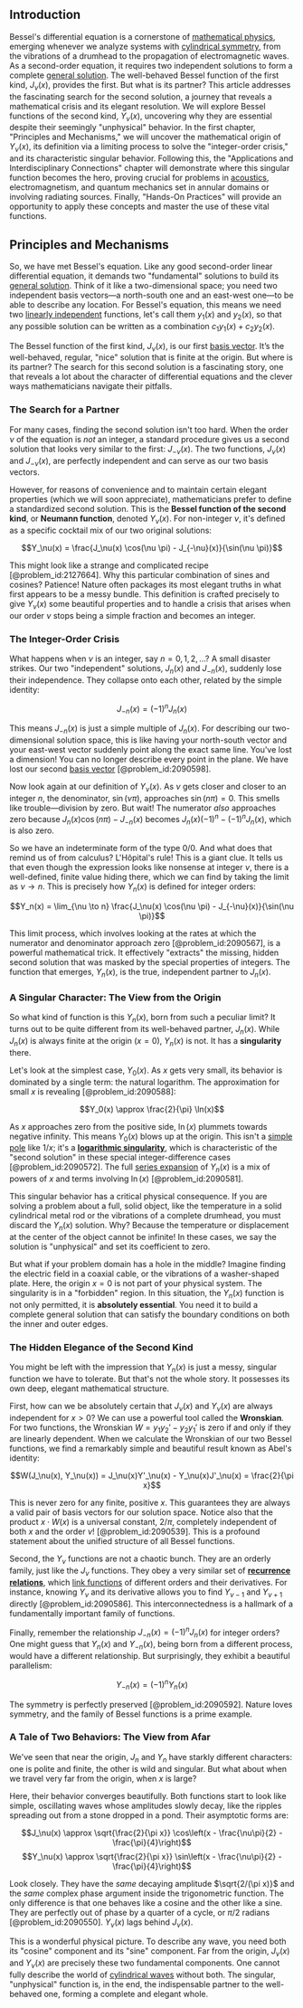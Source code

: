 ## Introduction
Bessel's differential equation is a cornerstone of [mathematical physics](@article_id:264909), emerging whenever we analyze systems with [cylindrical symmetry](@article_id:268685), from the vibrations of a drumhead to the propagation of electromagnetic waves. As a second-order equation, it requires two independent solutions to form a complete [general solution](@article_id:274512). The well-behaved Bessel function of the first kind, $J_\nu(x)$, provides the first. But what is its partner? This article addresses the fascinating search for the second solution, a journey that reveals a mathematical crisis and its elegant resolution. We will explore Bessel functions of the second kind, $Y_\nu(x)$, uncovering why they are essential despite their seemingly "unphysical" behavior. In the first chapter, "Principles and Mechanisms," we will uncover the mathematical origin of $Y_\nu(x)$, its definition via a limiting process to solve the "integer-order crisis," and its characteristic singular behavior. Following this, the "Applications and Interdisciplinary Connections" chapter will demonstrate where this singular function becomes the hero, proving crucial for problems in [acoustics](@article_id:264841), electromagnetism, and quantum mechanics set in annular domains or involving radiating sources. Finally, "Hands-On Practices" will provide an opportunity to apply these concepts and master the use of these vital functions.

## Principles and Mechanisms

So, we have met Bessel's equation. Like any good second-order linear differential equation, it demands two "fundamental" solutions to build its [general solution](@article_id:274512). Think of it like a two-dimensional space; you need two independent basis vectors—a north-south one and an east-west one—to be able to describe any location. For Bessel's equation, this means we need two [linearly independent](@article_id:147713) functions, let's call them $y_1(x)$ and $y_2(x)$, so that any possible solution can be written as a combination $c_1 y_1(x) + c_2 y_2(x)$.

The Bessel function of the first kind, $J_\nu(x)$, is our first [basis vector](@article_id:199052). It’s the well-behaved, regular, "nice" solution that is finite at the origin. But where is its partner? The search for this second solution is a fascinating story, one that reveals a lot about the character of differential equations and the clever ways mathematicians navigate their pitfalls.

### The Search for a Partner

For many cases, finding the second solution isn't too hard. When the order $\nu$ of the equation is *not* an integer, a standard procedure gives us a second solution that looks very similar to the first: $J_{-\nu}(x)$. The two functions, $J_\nu(x)$ and $J_{-\nu}(x)$, are perfectly independent and can serve as our two basis vectors.

However, for reasons of convenience and to maintain certain elegant properties (which we will soon appreciate), mathematicians prefer to define a standardized second solution. This is the **Bessel function of the second kind**, or **Neumann function**, denoted $Y_\nu(x)$. For non-integer $\nu$, it's defined as a specific cocktail mix of our two original solutions:

$$Y_\nu(x) = \frac{J_\nu(x) \cos(\nu \pi) - J_{-\nu}(x)}{\sin(\nu \pi)}$$

This might look like a strange and complicated recipe [@problem_id:2127664]. Why this particular combination of sines and cosines? Patience! Nature often packages its most elegant truths in what first appears to be a messy bundle. This definition is crafted precisely to give $Y_\nu(x)$ some beautiful properties and to handle a crisis that arises when our order $\nu$ stops being a simple fraction and becomes an integer.

### The Integer-Order Crisis

What happens when $\nu$ is an integer, say $n=0, 1, 2, \dots$? A small disaster strikes. Our two "independent" solutions, $J_n(x)$ and $J_{-n}(x)$, suddenly lose their independence. They collapse onto each other, related by the simple identity:

$$J_{-n}(x) = (-1)^n J_n(x)$$

This means $J_{-n}(x)$ is just a simple multiple of $J_n(x)$. For describing our two-dimensional solution space, this is like having your north-south vector and your east-west vector suddenly point along the exact same line. You've lost a dimension! You can no longer describe every point in the plane. We have lost our second [basis vector](@article_id:199052) [@problem_id:2090598].

Now look again at our definition of $Y_\nu(x)$. As $\nu$ gets closer and closer to an integer $n$, the denominator, $\sin(\nu \pi)$, approaches $\sin(n\pi) = 0$. This smells like trouble—division by zero. But wait! The numerator *also* approaches zero because $J_n(x) \cos(n\pi) - J_{-n}(x)$ becomes $J_n(x)(-1)^n - (-1)^n J_n(x)$, which is also zero.

So we have an indeterminate form of the type $0/0$. And what does that remind us of from calculus? L'Hôpital's rule! This is a giant clue. It tells us that even though the expression looks like nonsense at integer $\nu$, there is a well-defined, finite value hiding there, which we can find by taking the limit as $\nu \to n$. This is precisely how $Y_n(x)$ is defined for integer orders:

$$Y_n(x) = \lim_{\nu \to n} \frac{J_\nu(x) \cos(\nu \pi) - J_{-\nu}(x)}{\sin(\nu \pi)}$$

This limit process, which involves looking at the rates at which the numerator and denominator approach zero [@problem_id:2090567], is a powerful mathematical trick. It effectively "extracts" the missing, hidden second solution that was masked by the special properties of integers. The function that emerges, $Y_n(x)$, is the true, independent partner to $J_n(x)$.

### A Singular Character: The View from the Origin

So what kind of function is this $Y_n(x)$, born from such a peculiar limit? It turns out to be quite different from its well-behaved partner, $J_n(x)$. While $J_n(x)$ is always finite at the origin ($x=0$), $Y_n(x)$ is not. It has a **singularity** there.

Let's look at the simplest case, $Y_0(x)$. As $x$ gets very small, its behavior is dominated by a single term: the natural logarithm. The approximation for small $x$ is revealing [@problem_id:2090588]:

$$Y_0(x) \approx \frac{2}{\pi} \ln(x)$$

As $x$ approaches zero from the positive side, $\ln(x)$ plummets towards negative infinity. This means $Y_0(x)$ blows up at the origin. This isn't a [simple pole](@article_id:163922) like $1/x$; it's a **[logarithmic singularity](@article_id:189943)**, which is characteristic of the "second solution" in these special integer-difference cases [@problem_id:2090572]. The full [series expansion](@article_id:142384) of $Y_n(x)$ is a mix of powers of $x$ and terms involving $\ln(x)$ [@problem_id:2090581].

This singular behavior has a critical physical consequence. If you are solving a problem about a full, solid object, like the temperature in a solid cylindrical metal rod or the vibrations of a complete drumhead, you must discard the $Y_n(x)$ solution. Why? Because the temperature or displacement at the center of the object cannot be infinite! In these cases, we say the solution is "unphysical" and set its coefficient to zero.

But what if your problem domain has a hole in the middle? Imagine finding the electric field in a coaxial cable, or the vibrations of a washer-shaped plate. Here, the origin $x=0$ is not part of your physical system. The singularity is in a "forbidden" region. In this situation, the $Y_n(x)$ function is not only permitted, it is **absolutely essential**. You need it to build a complete general solution that can satisfy the boundary conditions on both the inner and outer edges.

### The Hidden Elegance of the Second Kind

You might be left with the impression that $Y_n(x)$ is just a messy, singular function we have to tolerate. But that's not the whole story. It possesses its own deep, elegant mathematical structure.

First, how can we be absolutely certain that $J_\nu(x)$ and $Y_\nu(x)$ are always independent for $x>0$? We can use a powerful tool called the **Wronskian**. For two functions, the Wronskian $W = y_1 y_2' - y_2 y_1'$ is zero if and only if they are linearly dependent. When we calculate the Wronskian of our two Bessel functions, we find a remarkably simple and beautiful result known as Abel's identity:

$$W(J_\nu(x), Y_\nu(x)) = J_\nu(x)Y'_\nu(x) - Y_\nu(x)J'_\nu(x) = \frac{2}{\pi x}$$

This is never zero for any finite, positive $x$. This guarantees they are always a valid pair of basis vectors for our solution space. Notice also that the product $x \cdot W(x)$ is a universal constant, $2/\pi$, completely independent of both $x$ and the order $\nu$! [@problem_id:2090539]. This is a profound statement about the unified structure of all Bessel functions.

Second, the $Y_\nu$ functions are not a chaotic bunch. They are an orderly family, just like the $J_\nu$ functions. They obey a very similar set of **[recurrence relations](@article_id:276118)**, which [link functions](@article_id:635894) of different orders and their derivatives. For instance, knowing $Y_\nu$ and its derivative allows you to find $Y_{\nu-1}$ and $Y_{\nu+1}$ directly [@problem_id:2090586]. This interconnectedness is a hallmark of a fundamentally important family of functions.

Finally, remember the relationship $J_{-n}(x) = (-1)^n J_n(x)$ for integer orders? One might guess that $Y_n(x)$ and $Y_{-n}(x)$, being born from a different process, would have a different relationship. But surprisingly, they exhibit a beautiful parallelism:

$$Y_{-n}(x) = (-1)^n Y_n(x)$$

The symmetry is perfectly preserved [@problem_id:2090592]. Nature loves symmetry, and the family of Bessel functions is a prime example.

### A Tale of Two Behaviors: The View from Afar

We've seen that near the origin, $J_n$ and $Y_n$ have starkly different characters: one is polite and finite, the other is wild and singular. But what about when we travel very far from the origin, when $x$ is large?

Here, their behavior converges beautifully. Both functions start to look like simple, oscillating waves whose amplitudes slowly decay, like the ripples spreading out from a stone dropped in a pond. Their asymptotic forms are:

$$J_\nu(x) \approx \sqrt{\frac{2}{\pi x}} \cos\left(x - \frac{\nu\pi}{2} - \frac{\pi}{4}\right)$$
$$Y_\nu(x) \approx \sqrt{\frac{2}{\pi x}} \sin\left(x - \frac{\nu\pi}{2} - \frac{\pi}{4}\right)$$

Look closely. They have the *same* decaying amplitude $\sqrt{2/(\pi x)}$ and the *same* complex phase argument inside the trigonometric function. The only difference is that one behaves like a cosine and the other like a sine. They are perfectly out of phase by a quarter of a cycle, or $\pi/2$ radians [@problem_id:2090550]. $Y_\nu(x)$ lags behind $J_\nu(x)$.

This is a wonderful physical picture. To describe any wave, you need both its "cosine" component and its "sine" component. Far from the origin, $J_\nu(x)$ and $Y_\nu(x)$ are precisely these two fundamental components. One cannot fully describe the world of [cylindrical waves](@article_id:189759) without both. The singular, "unphysical" function is, in the end, the indispensable partner to the well-behaved one, forming a complete and elegant whole.